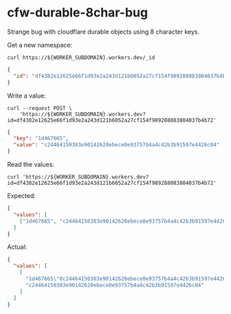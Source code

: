 # cfw-durable-8char-bug

Strange bug with cloudflare durable objects using 8 character keys.

Get a new namespace:

```console
curl https://${WORKER_SUBDOMAIN}.workers.dev/_id
```

```json
{
  "id": "df4382e12625e66f1d93e2a243d121b6052a27cf154f989288083804037b4b72"
}
```

Write a value:

```console
curl --request POST \
    'https://${WORKER_SUBDOMAIN}.workers.dev?id=df4382e12625e66f1d93e2a243d121b6052a27cf154f989288083804037b4b72'
```

```json
{
  "key": "1d467665",
  "value": "c24464150383e90142628ebece0e93757b4a4c42b3b91597e4426c04"
}
```

Read the values:

```console
curl 'https://${WORKER_SUBDOMAIN}.workers.dev?id=df4382e12625e66f1d93e2a243d121b6052a27cf154f989288083804037b4b72'
```

Expected:

```json
{
  "values": [
    ["1d467665", "c24464150383e90142628ebece0e93757b4a4c42b3b91597e4426c04"]
  ]
}
```

Actual:

```json
{
  "values": [
    [
      "1d467665\"8c24464150383e90142628ebece0e93757b4a4c42b3b91597e4426c04",
      "c24464150383e90142628ebece0e93757b4a4c42b3b91597e4426c04"
    ]
  ]
}
```
